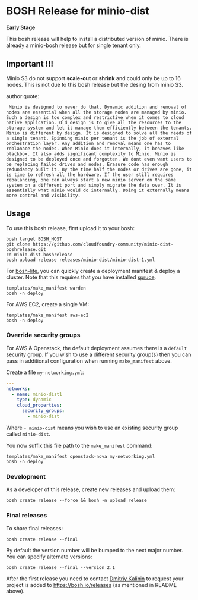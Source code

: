 # BOSH Release for minio-dist
**Early Stage**

This bosh release will help to install a distributed version of minio.
There is already a minio-bosh release but for single tenant only.


## Important !!!

Minio S3 do not support **scale-out**  or **shrink** and could only be up to 16 nodes.
This is not due to this bosh release but the desing from minio S3.

author quote:
```
 Minio is designed to never do that. Dynamic addition and removal of nodes are essential when all the storage nodes are managed by minio. Such a design is too complex and restrictive when it comes to cloud native application. Old design is to give all the resources to the storage system and let it manage them efficiently between the tenants. Minio is different by design. It is designed to solve all the needs of a single tenant. Spinning minio per tenant is the job of external orchestration layer. Any addition and removal means one has to reblanace the nodes. When Minio does it internally, it behaves like blackbox. It also adds significant complexity to Minio. Minio is designed to be deployed once and forgotten. We dont even want users to be replacing failed drives and nodes. Erasure code has enough redundancy built it. By the time half the nodes or drives are gone, it is time to refresh all the hardware. If the user still requires rebalancing, one can always start a new minio server on the same system on a different port and simply migrate the data over. It is essentially what minio would do internally. Doing it externally means more control and visibility.
```




## Usage

To use this bosh release, first upload it to your bosh:

```
bosh target BOSH_HOST
git clone https://github.com/cloudfoundry-community/minio-dist-boshrelease.git
cd minio-dist-boshrelease
bosh upload release releases/minio-dist/minio-dist-1.yml
```

For [bosh-lite](https://github.com/cloudfoundry/bosh-lite), you can quickly create a deployment manifest & deploy a cluster. Note that this requires that you have installed [spruce](https://github.com/geofffranks/spruce).

```
templates/make_manifest warden
bosh -n deploy
```

For AWS EC2, create a single VM:

```
templates/make_manifest aws-ec2
bosh -n deploy
```

### Override security groups

For AWS & Openstack, the default deployment assumes there is a `default` security group. If you wish to use a different security group(s) then you can pass in additional configuration when running `make_manifest` above.

Create a file `my-networking.yml`:

``` yaml
---
networks:
  - name: minio-dist1
    type: dynamic
    cloud_properties:
      security_groups:
        - minio-dist
```

Where `- minio-dist` means you wish to use an existing security group called `minio-dist`.

You now suffix this file path to the `make_manifest` command:

```
templates/make_manifest openstack-nova my-networking.yml
bosh -n deploy
```

### Development

As a developer of this release, create new releases and upload them:

```
bosh create release --force && bosh -n upload release
```

### Final releases

To share final releases:

```
bosh create release --final
```

By default the version number will be bumped to the next major number. You can specify alternate versions:


```
bosh create release --final --version 2.1
```

After the first release you need to contact [Dmitriy Kalinin](mailto://dkalinin@pivotal.io) to request your project is added to https://bosh.io/releases (as mentioned in README above).
